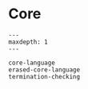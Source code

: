 # Core

```{toctree}
---
maxdepth: 1
---

core-language
erased-core-language
termination-checking
```